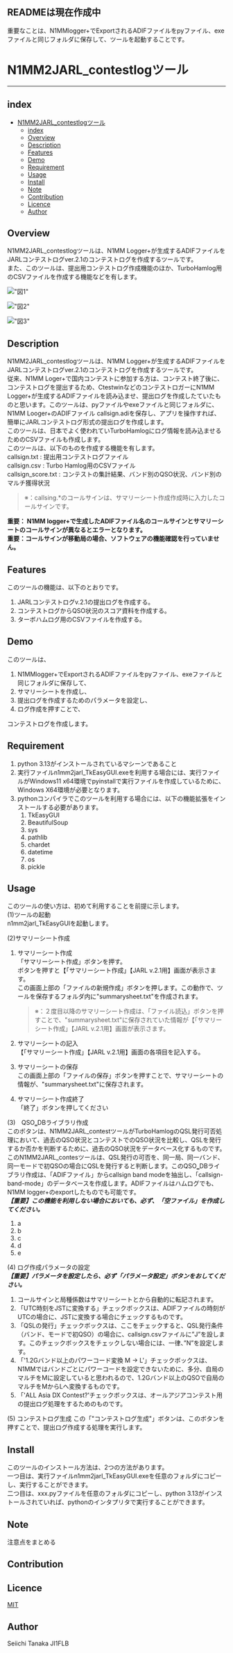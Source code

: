 ## READMEは現在作成中  

重要なことは、N1MMlogger+でExportされるADIFファイルをpyファイル、exeファイルと同じフォルダに保存して、ツールを起動することです。
  
# N1MM2JARL_contestlogツール

---

## index

- [N1MM2JARL\_contestlogツール](#n1mm2jarl_contestlogツール)
  - [index](#index)
  - [Overview](#overview)
  - [Description](#description)
  - [Features](#features)
  - [Demo](#demo)
  - [Requirement](#requirement)
  - [Usage](#usage)
  - [Install](#install)
  - [Note](#note)
  - [Contribution](#contribution)
  - [Licence](#licence)
  - [Author](#author)

## Overview

N1MM2JARL_contestlogツールは、N1MM Logger+が生成するADIFファイルをJARLコンテストログver.2.1のコンテストログを作成するツールです。  
また、このツールは、提出用コンテストログ作成機能のほか、TurboHamlog用のCSVファイルを作成する機能などを有します。  
  
!["図1"](/image/1.jpg)

!["図2"](/image/2.jpg)

!["図3"](/image/3.jpg)

## Description

N1MM2JARL_contestlogツールは、N1MM Logger+が生成するADIFファイルをJARLコンテストログver.2.1のコンテストログを作成するツールです。  
従来、N1MM Loger+で国内コンテストに参加する方は、コンテスト終了後に、コンテストログを提出するため、CtestwinなどのコンテストロガーにN1MM Logger+が生成するADIFファイルを読み込ませ、提出ログを作成したていたものと思います。このツールは、pyファイルやexeファイルと同じフォルダに、N1MM Looger+のADIFファイル callsign.adiを保存し、アプリを操作すれば、簡単にJARLコンテストログ形式の提出ログを作成します。  
このツールは、日本でよく使われていTurboHamlogにログ情報を読み込ませるためのCSVファイルも作成します。  
このツールは、以下のものを作成する機能を有します。  
callsign.txt  : 提出用コンテストログファイル  
callsign.csv  : Turbo Hamlog用のCSVファイル  
callsign_score.txt : コンテストの集計結果、バンド別のQSO状況、バンド別のマルチ獲得状況  
  
>※：callsing.*のコールサインは、サマリーシート作成作成時に入力したコールサインです。  

**重要： N1MM logger+で生成したADIFファイル名のコールサインとサマリーシートのコールサインが異なるとエラーとなります。**  
**重要：コールサインが移動局の場合、ソフトウェアの機能確認を行っていません。**
  
## Features

このツールの機能は、以下のとおりです。

1. JARLコンテストログv.2.1の提出ログを作成する。  
2. コンテストログからQSO状況のスコア資料を作成する。
3. ターボハムログ用のCSVファイルを作成する。  

## Demo

このツールは、

1. N1MMlogger+でExportされるADIFファイルをpyファイル、exeファイルと同じフォルダに保存して、
2. サマリーシートを作成し、
3. 提出ログを作成するためのパラメータを設定し、
4. ログ作成を押すことで、 

コンテストログを作成します。

## Requirement

1. python 3.13がインストールされているマシーンであること  
2. 実行ファイルn1mm2jarl_TkEasyGUI.exeを利用する場合には、実行ファイルがWindows11 x64環境でpyinstallで実行ファイルを作成しているために、Windows X64環境が必要となります。
3. pythonコンパイラでこのツールを利用する場合には、以下の機能拡張をインストールする必要があります。
   1. TkEasyGUI
   2. BeautifulSoup
   3. sys
   4. pathlib
   5. chardet
   6. datetime
   7. os
   8. pickle

## Usage

このツールの使い方は、初めて利用することを前提に示します。  
(1)ツールの起動  
n1mm2jarl_TkEasyGUIを起動します。  

(2)サマリーシート作成  

   1. サマリーシート作成  
   「サマリーシート作成」ボタンを押す。  
   ボタンを押すと【「サマリーシート作成」【JARL v.2.1用】画面が表示さます。  
   この画面上部の「ファイルの新規作成」ボタンを押します。この動作で、ツールを保存するフォルダ内に"summarysheet.txt"を作成されます。 
      >※：２度目以降のサマリーシート作成は、「ファイル読込」ボタンを押すことで、"summarysheet.txt"に保存されていた情報が【「サマリーシート作成」【JARL v.2.1用】画面が表示さます。

   2. サマリーシートの記入  
   【「サマリーシート作成」【JARL v.2.1用】画面の各項目を記入する。  
   3. サマリーシートの保存  
   この画面上部の「ファイルの保存」ボタンを押すことで、サマリーシートの情報が、"summarysheet.txt"に保存されます。  
   4. サマリーシート作成終了  
   「終了」ボタンを押してください　　


(3)　QSO‗DBライブラリ作成  
   このボタンは、N1MM2JARL_contestツールがTurboHamlogのQSL発行可否処理において、過去のQSO状況とコンテストでのQSO状況を比較し、QSLを発行するか否かを判断するために、過去のQSO状況をデータベース化するものです。  
   このN1MM2JARL_contesツールは、QSL発行の可否を、同一局、同一バンド、同一モードで初QSOの場合にQSLを発行すると判断します。このQSO‗DBライブラリ作成は、「ADIFファイル」からcallsign band modeを抽出し、「callsign-band-mode」のデータベースを作成します。ADIFファイルはハムログでも、N1MM logger+のexportしたものでも可能です。  
   ***【重要】この機能を利用しない場合においても、必ず、「空ファイル」を作成してください。***

   1. a
   2. b
   3. c
   4. d
   5. e  

(4) ログ作成パラメータの設定  
***【重要】パラメータを設定したら、必ず「パラメータ設定」ボタンをおしてください。***  

   1. コールサインと局種係数はサマリーシートとから自動的に転記されます。
   2. 「UTC時刻をJSTに変換する」チェックボックスは、ADIFファイルの時刻がUTCの場合に、JSTに変換する場合にチェックするものです。
   3. 「QSLの発行」チェックボックスは、ここをチェックすると、QSL発行条件（バンド、モードで初QSO）の場合に、callsign.csvファイルに”J”を設します。このチェックボックスをチェックしない場合には、一律、”N”を設定します。
   4. 「'1.2Gバンド以上のパワーコード変換 M -> L'」チェックボックスは、N1MMではバンドごとにパワーコードを設定できないために、多分、自局のマルチをMに設定していると思われるので、1.2Gバンド以上のQSOで自局のマルチをMからLへ変換するものです。
   5. 「'ALL Asia DX Contest?'チェックボックスは、オールアジアコンテスト用の提出ログ処理をするためのものです。

(5) コンテストログ生成
   この「"コンテストログ生成"」ボタンは、このボタンを押すことで、提出ログ作成する処理を実行します。

## Install

このツールのインストール方法は、2つの方法があります。  
一つ目は、実行ファイルn1mm2jarl_TkEasyGUI.exeを任意のフォルダにコピーし、実行することができます。  
二つ目は、xxx.pyファイルを任意のフォルダにコピーし、python 3.13がインストールされていれば、pythonのインタプリタで実行することができます。  

## Note

注意点をまとめる

## Contribution

## Licence

[MIT](https://github.com/tcnksm/tool/blob/master/LICENCE)

## Author

Seiichi Tanaka JI1FLB